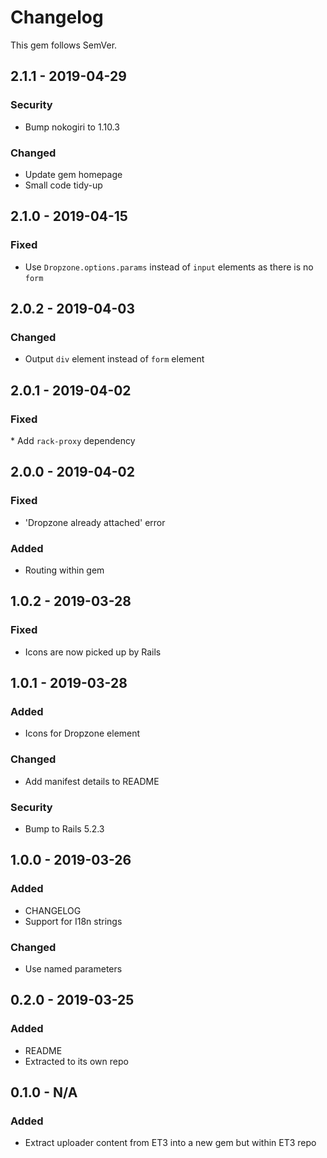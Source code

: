 # Changelog

This gem follows SemVer.

## 2.1.1 - 2019-04-29

### Security
* Bump nokogiri to 1.10.3

### Changed
* Update gem homepage
* Small code tidy-up

## 2.1.0 - 2019-04-15

### Fixed
* Use `Dropzone.options.params` instead of `input` elements as there is no `form`

## 2.0.2 - 2019-04-03

### Changed
* Output `div` element instead of `form` element

## 2.0.1 - 2019-04-02

### Fixed
* Add `rack-proxy` dependency

## 2.0.0 - 2019-04-02

### Fixed
* 'Dropzone already attached' error

### Added
* Routing within gem

## 1.0.2 - 2019-03-28

### Fixed
* Icons are now picked up by Rails

## 1.0.1 - 2019-03-28

### Added
* Icons for Dropzone element

### Changed
* Add manifest details to README

### Security
* Bump to Rails 5.2.3

## 1.0.0 - 2019-03-26

### Added
* CHANGELOG
* Support for I18n strings

### Changed
* Use named parameters

## 0.2.0 - 2019-03-25

### Added
* README
* Extracted to its own repo

## 0.1.0 - N/A

### Added
* Extract uploader content from ET3 into a new gem but within ET3 repo
